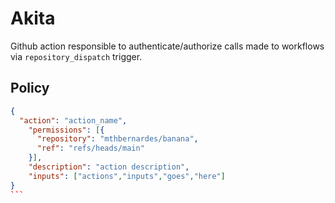 # Akita
Github action responsible to authenticate/authorize calls made to workflows via `repository_dispatch` trigger.

## Policy

```json
{
  "action": "action_name",
    "permissions": [{
      "repository": "mthbernardes/banana",
      "ref": "refs/heads/main"
    }],
    "description": "action description",
    "inputs": ["actions","inputs","goes","here"] 
}
``` 
